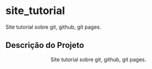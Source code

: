 # site_tutorial
Site tutorial sobre git, github, git pages.
## Descrição do Projeto
<p align="center">Site tutorial sobre git, github, git pages.</p>
